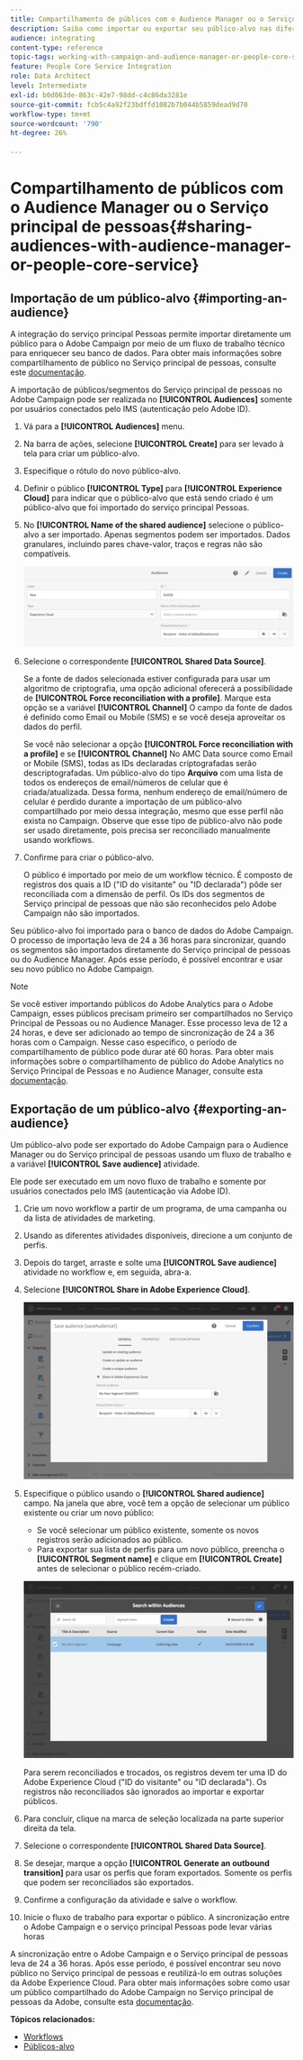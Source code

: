 ```yaml
---
title: Compartilhamento de públicos com o Audience Manager ou o Serviço principal de pessoas
description: Saiba como importar ou exportar seu público-alvo nas diferentes soluções da Adobe Experience Cloud.
audience: integrating
content-type: reference
topic-tags: working-with-campaign-and-audience-manager-or-people-core-service
feature: People Core Service Integration
role: Data Architect
level: Intermediate
exl-id: b0d063de-863c-42e7-98dd-c4c86da3281e
source-git-commit: fcb5c4a92f23bdffd1082b7b044b5859dead9d70
workflow-type: tm+mt
source-wordcount: '790'
ht-degree: 26%

---
```


# Compartilhamento de públicos com o Audience Manager ou o Serviço principal de pessoas{#sharing-audiences-with-audience-manager-or-people-core-service}

## Importação de um público-alvo {#importing-an-audience}

A integração do serviço principal Pessoas permite importar diretamente um público para o Adobe Campaign por meio de um fluxo de trabalho técnico para enriquecer seu banco de dados. Para obter mais informações sobre compartilhamento de público no Serviço principal de pessoas, consulte este [documentação](https://experienceleague.adobe.com/docs/analytics/components/segmentation/segmentation-workflow/seg-publish.html?lang=pt-BR).

A importação de públicos/segmentos do Serviço principal de pessoas no Adobe Campaign pode ser realizada no **[!UICONTROL Audiences]** somente por usuários conectados pelo IMS (autenticação pelo Adobe ID).

1. Vá para a **[!UICONTROL Audiences]** menu.
1. Na barra de ações, selecione **[!UICONTROL Create]** para ser levado à tela para criar um público-alvo.
1. Especifique o rótulo do novo público-alvo.
1. Definir o público **[!UICONTROL Type]** para **[!UICONTROL Experience Cloud]** para indicar que o público-alvo que está sendo criado é um público-alvo que foi importado do serviço principal Pessoas.
1. No **[!UICONTROL Name of the shared audience]** selecione o público-alvo a ser importado. Apenas segmentos podem ser importados. Dados granulares, incluindo pares chave-valor, traços e regras não são compatíveis.

   ![](assets/aam_import_audience.png)

1. Selecione o correspondente **[!UICONTROL Shared Data Source]**.

   Se a fonte de dados selecionada estiver configurada para usar um algoritmo de criptografia, uma opção adicional oferecerá a possibilidade de **[!UICONTROL Force reconciliation with a profile]**. Marque esta opção se a variável **[!UICONTROL Channel]** O campo da fonte de dados é definido como Email ou Mobile (SMS) e se você deseja aproveitar os dados do perfil.

   Se você não selecionar a opção **[!UICONTROL Force reconciliation with a profile]** e se **[!UICONTROL Channel]** No AMC Data source como Email or Mobile (SMS), todas as IDs declaradas criptografadas serão descriptografadas. Um público-alvo do tipo **Arquivo** com uma lista de todos os endereços de email/números de celular que é criada/atualizada. Dessa forma, nenhum endereço de email/número de celular é perdido durante a importação de um público-alvo compartilhado por meio dessa integração, mesmo que esse perfil não exista no Campaign. Observe que esse tipo de público-alvo não pode ser usado diretamente, pois precisa ser reconciliado manualmente usando workflows.

1. Confirme para criar o público-alvo.

   O público é importado por meio de um workflow técnico. É composto de registros dos quais a ID (&quot;ID do visitante&quot; ou &quot;ID declarada&quot;) pôde ser reconciliada com a dimensão de perfil. Os IDs dos segmentos de Serviço principal de pessoas que não são reconhecidos pelo Adobe Campaign não são importados.

Seu público-alvo foi importado para o banco de dados do Adobe Campaign. O processo de importação leva de 24 a 36 horas para sincronizar, quando os segmentos são importados diretamente do Serviço principal de pessoas ou do Audience Manager. Após esse período, é possível encontrar e usar seu novo público no Adobe Campaign.

>[!NOTE]
>
>Se você estiver importando públicos do Adobe Analytics para o Adobe Campaign, esses públicos precisam primeiro ser compartilhados no Serviço Principal de Pessoas ou no Audience Manager. Esse processo leva de 12 a 24 horas, e deve ser adicionado ao tempo de sincronização de 24 a 36 horas com o Campaign. Nesse caso específico, o período de compartilhamento de público pode durar até 60 horas. Para obter mais informações sobre o compartilhamento de público do Adobe Analytics no Serviço Principal de Pessoas e no Audience Manager, consulte esta [documentação](https://experienceleague.adobe.com/docs/analytics/components/segmentation/segmentation-workflow/seg-publish.html?lang=pt-BR).

## Exportação de um público-alvo {#exporting-an-audience}

Um público-alvo pode ser exportado do Adobe Campaign para o Audience Manager ou do Serviço principal de pessoas usando um fluxo de trabalho e a variável **[!UICONTROL Save audience]** atividade.

Ele pode ser executado em um novo fluxo de trabalho e somente por usuários conectados pelo IMS (autenticação via Adobe ID).

1. Crie um novo workflow a partir de um programa, de uma campanha ou da lista de atividades de marketing.
1. Usando as diferentes atividades disponíveis, direcione a um conjunto de perfis.
1. Depois do target, arraste e solte uma **[!UICONTROL Save audience]** atividade no workflow e, em seguida, abra-a.
1. Selecione **[!UICONTROL Share in Adobe Experience Cloud]**.

   ![](assets/aam_save_audience_activity.png)

1. Especifique o público usando o **[!UICONTROL Shared audience]** campo. Na janela que abre, você tem a opção de selecionar um público existente ou criar um novo público:

   * Se você selecionar um público existente, somente os novos registros serão adicionados ao público.
   * Para exportar sua lista de perfis para um novo público, preencha o **[!UICONTROL Segment name]** e clique em **[!UICONTROL Create]** antes de selecionar o público recém-criado.

   ![](assets/aam_save_audience_segment_picker.png)

   Para serem reconciliados e trocados, os registros devem ter uma ID do Adobe Experience Cloud (&quot;ID do visitante&quot; ou &quot;ID declarada&quot;). Os registros não reconciliados são ignorados ao importar e exportar públicos.

1. Para concluir, clique na marca de seleção localizada na parte superior direita da tela.
1. Selecione o correspondente **[!UICONTROL Shared Data Source]**.
1. Se desejar, marque a opção **[!UICONTROL Generate an outbound transition]** para usar os perfis que foram exportados. Somente os perfis que podem ser reconciliados são exportados.
1. Confirme a configuração da atividade e salve o workflow.
1. Inicie o fluxo de trabalho para exportar o público. A sincronização entre o Adobe Campaign e o serviço principal Pessoas pode levar várias horas

A sincronização entre o Adobe Campaign e o Serviço principal de pessoas leva de 24 a 36 horas. Após esse período, é possível encontrar seu novo público no Serviço principal de pessoas e reutilizá-lo em outras soluções da Adobe Experience Cloud. Para obter mais informações sobre como usar um público compartilhado do Adobe Campaign no Serviço principal de pessoas da Adobe, consulte esta [documentação](https://experienceleague.adobe.com/docs/core-services/interface/services/audiences/t-audience-create.html?lang=pt-BR).

**Tópicos relacionados:**

* [Workflows](../../automating/using/get-started-workflows.md)
* [Públicos-alvo](../../audiences/using/about-audiences.md)
